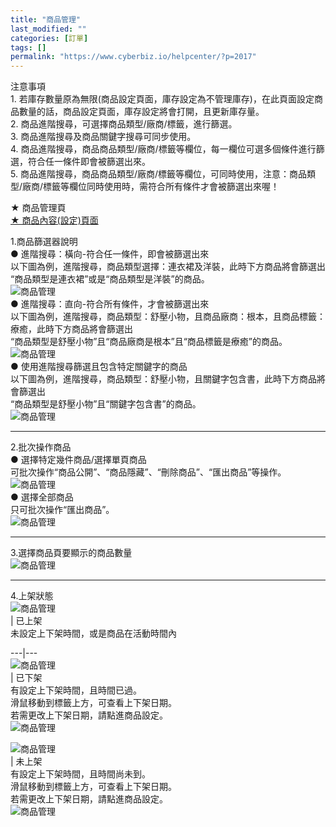 ```yaml
---
title: "商品管理"
last_modified: ""
categories: [訂單]
tags: []
permalink: "https://www.cyberbiz.io/helpcenter/?p=2017"
---
```


注意事項  
1\. 若庫存數量原為無限(商品設定頁面，庫存設定為不管理庫存)，在此頁面設定商品數量的話，商品設定頁面，庫存設定將會打開，且更新庫存量。  
2\. 商品進階搜尋，可選擇商品類型/廠商/標籤，進行篩選。  
3\. 商品進階搜尋及商品關鍵字搜尋可同步使用。  
4\. 商品進階搜尋，商品商品類型/廠商/標籤等欄位，每一欄位可選多個條件進行篩選，符合任一條件即會被篩選出來。  
5\. 商品進階搜尋，商品商品類型/廠商/標籤等欄位，可同時使用，注意：商品類型/廠商/標籤等欄位同時使用時，需符合所有條件才會被篩選出來喔！

★ 商品管理頁  
[★ 商品內容(設定)頁面](https://www.cyberbiz.co/helpcenter/?p=2020)  

1.商品篩選器說明  
● 進階搜尋：橫向-符合任一條件，即會被篩選出來  
以下圖為例，進階搜尋，商品類型選擇：連衣裙及洋裝，此時下方商品將會篩選出  
“商品類型是連衣裙”或是“商品類型是洋裝”的商品。  
![商品管理](https://www.cyberbiz.co/helpcenter/wp-content/uploads/2020/05/商品管理01.png)  
● 進階搜尋：直向-符合所有條件，才會被篩選出來  
以下圖為例，進階搜尋，商品類型：舒壓小物，且商品廠商：根本，且商品標籤：療癒，此時下方商品將會篩選出  
“商品類型是舒壓小物”且“商品廠商是根本”且“商品標籤是療癒”的商品。  
![商品管理](https://www.cyberbiz.co/helpcenter/wp-content/uploads/2020/05/商品管理02.png)  
● 使用進階搜尋篩選且包含特定關鍵字的商品  
以下圖為例，進階搜尋，商品類型：舒壓小物，且關鍵字包含書，此時下方商品將會篩選出  
“商品類型是舒壓小物”且“關鍵字包含書”的商品。  
![商品管理](https://www.cyberbiz.co/helpcenter/wp-content/uploads/2020/05/商品管理03.png)  

* * *

2.批次操作商品  
● 選擇特定幾件商品/選擇單頁商品  
可批次操作“商品公開”、“商品隱藏”、“刪除商品”、“匯出商品”等操作。  
![商品管理](https://www.cyberbiz.co/helpcenter/wp-content/uploads/2020/05/商品管理04.png)  
● 選擇全部商品  
只可批次操作“匯出商品”。  
![商品管理](https://www.cyberbiz.co/helpcenter/wp-content/uploads/2020/05/商品管理05.png)  

* * *

3.選擇商品頁要顯示的商品數量  
![商品管理](https://www.cyberbiz.co/helpcenter/wp-content/uploads/2020/05/商品管理06.png)  

* * *

4.上架狀態  
![商品管理](https://www.cyberbiz.co/helpcenter/wp-content/uploads/2020/05/商品管理07.png)  
| 已上架  
未設定上下架時間，或是商品在活動時間內  

---|---  
![商品管理](https://www.cyberbiz.co/helpcenter/wp-content/uploads/2020/05/商品管理08.png)  
| 已下架  
有設定上下架時間，且時間已過。  
滑鼠移動到標籤上方，可查看上下架日期。  
若需更改上下架日期，請點進商品設定。  
![商品管理](https://www.cyberbiz.co/helpcenter/wp-content/uploads/2020/05/商品管理09.png)  

![商品管理](https://www.cyberbiz.co/helpcenter/wp-content/uploads/2020/05/商品管理10.png)  
| 未上架  
有設定上下架時間，且時間尚未到。  
滑鼠移動到標籤上方，可查看上下架日期。  
若需更改上下架日期，請點進商品設定。  
![商品管理](https://www.cyberbiz.co/helpcenter/wp-content/uploads/2020/05/商品管理11.png)  

